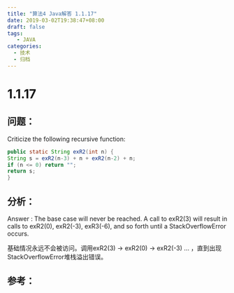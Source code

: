 ```yaml
---
title: "算法4 Java解答 1.1.17"
date: 2019-03-02T19:38:47+08:00
draft: false
tags:
   - JAVA
categories:
  - 技术
  - 归档
---
```



# 1.1.17

## 问题：

Criticize the following recursive function:

```java
public static String exR2(int n) {
String s = exR2(n-3) + n + exR2(n-2) + n;
if (n <= 0) return "";
return s;
}
```

## 分析：

Answer : The base case will never be reached. A call to exR2(3) will result in calls to exR2(0), exR2(-3), exR3(-6), and so forth until a StackOverflowError occurs.

基础情况永远不会被访问。调用exR2(3) -> exR2(0) -> exR2(-3) ... ，直到出现StackOverflowError堆栈溢出错误。

## 参考：


